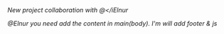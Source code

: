 <i>New project collaboration with <i>@</iElnur

@Elnur you need add the content in main(body).
I'm will add footer & js
